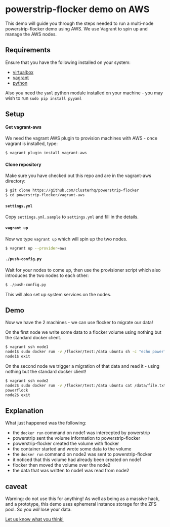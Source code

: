 # powerstrip-flocker demo on AWS

This demo will guide you through the steps needed to run a multi-node powerstrip-flocker demo using AWS.  We use Vagrant to spin up and manage the AWS nodes.

## Requirements

Ensure that you have the following installed on your system:

 * [virtualbox](https://www.virtualbox.org/wiki/Downloads)
 * [vagrant](http://www.vagrantup.com/downloads.html)
 * [python](https://www.python.org/downloados/)

Also you need the `yaml` python module installed on your machine - you may wish to run `sudo pip install pyyaml`

## Setup

#### Get vagrant-aws

We need the vagrant AWS plugin to provision machines with AWS - once vagrant is installed, type:

```bash
$ vagrant plugin install vagrant-aws
```

#### Clone repository

Make sure you have checked out this repo and are in the vagrant-aws directory:

```bash
$ git clone https://github.com/clusterhq/powerstrip-flocker
$ cd powerstrip-flocker/vagrant-aws
```

#### `settings.yml`

Copy `settings.yml.sample` to `settings.yml` and fill in the details.

#### `vagrant up`

Now we type `vagrant up` which will spin up the two nodes.

```bash
$ vagrant up --provider=aws
```

#### `./push-config.py`

Wait for your nodes to come up, then use the provisioner script which also introduces the two nodes to each other:

```bash
$ ./push-config.py
```

This will also set up system services on the nodes.

## Demo

Now we have the 2 machines - we can use flocker to migrate our data!

On the first node we write some data to a flocker volume using nothing but the standard docker client.

```bash
$ vagrant ssh node1
node1$ sudo docker run -v /flocker/test:/data ubuntu sh -c "echo powerflock > /data/file.txt"
node1$ exit
```

On the second node we trigger a migration of that data and read it - using nothing but the standard docker client!

```bash
$ vagrant ssh node2
node2$ sudo docker run -v /flocker/test:/data ubuntu cat /data/file.txt
powerflock
node2$ exit
```

## Explanation

What just happened was the following:

 * the `docker run` command on node1 was intercepted by powerstrip
 * powerstrip sent the volume information to powerstrip-flocker
 * powerstrip-flocker created the volume with flocker
 * the container started and wrote some data to the volume
 * the `docker run` command on node2 was sent to powerstrip-flocker
 * it noticed that this volume had already been created on node1
 * flocker then moved the volume over the node2
 * the data that was written to node1 was read from node2

## caveat

Warning: do not use this for anything!
As well as being as a massive hack, and a prototype, this demo uses ephemeral instance storage for the ZFS pool.
So you *will* lose your data.

[Let us know what you think!](https://github.com/ClusterHQ/powerstrip-flocker/issues/new)
